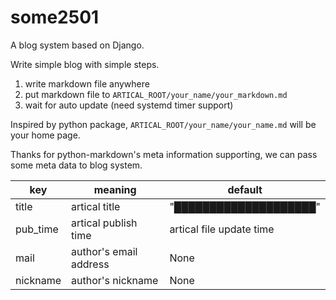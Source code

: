 some2501
========

A blog system based on Django.

Write simple blog with simple steps.

1. write markdown file anywhere
2. put markdown file to `ARTICAL_ROOT/your_name/your_markdown.md`
3. wait for auto update (need systemd timer support)

Inspired by python package, `ARTICAL_ROOT/your_name/your_name.md`
will be your home page.

Thanks for python-markdown's meta information supporting,
we can pass some meta data to blog system.

| key |   meaning  |  default   |
|-----|------------|------------|
|title| artical title | "████████████████████" |
|pub_time| artical publish time | artical file update time |
|mail | author's email address | None |
|nickname| author's nickname | None |
